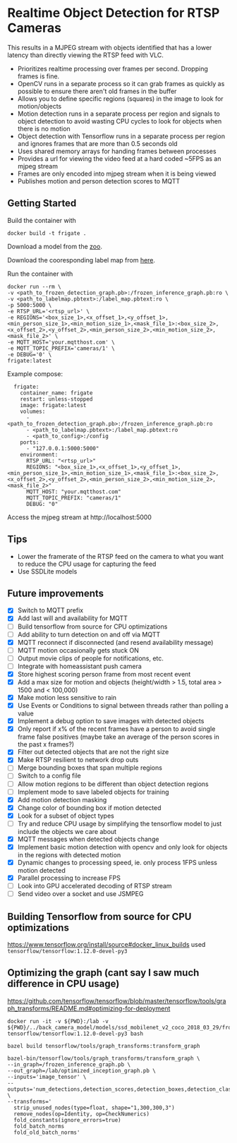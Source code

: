 # Realtime Object Detection for RTSP Cameras
This results in a MJPEG stream with objects identified that has a lower latency than directly viewing the RTSP feed with VLC.
- Prioritizes realtime processing over frames per second. Dropping frames is fine.
- OpenCV runs in a separate process so it can grab frames as quickly as possible to ensure there aren't old frames in the buffer
- Allows you to define specific regions (squares) in the image to look for motion/objects
- Motion detection runs in a separate process per region and signals to object detection to avoid wasting CPU cycles to look for objects when there is no motion
- Object detection with Tensorflow runs in a separate process per region and ignores frames that are more than 0.5 seconds old
- Uses shared memory arrays for handing frames between processes
- Provides a url for viewing the video feed at a hard coded ~5FPS as an mjpeg stream
- Frames are only encoded into mjpeg stream when it is being viewed
- Publishes motion and person detection scores to MQTT

## Getting Started
Build the container with
```
docker build -t frigate .
```

Download a model from the [zoo](https://github.com/tensorflow/models/blob/master/research/object_detection/g3doc/detection_model_zoo.md).

Download the cooresponding label map from [here](https://github.com/tensorflow/models/tree/master/research/object_detection/data).

Run the container with
```
docker run --rm \
-v <path_to_frozen_detection_graph.pb>:/frozen_inference_graph.pb:ro \
-v <path_to_labelmap.pbtext>:/label_map.pbtext:ro \
-p 5000:5000 \
-e RTSP_URL='<rtsp_url>' \
-e REGIONS='<box_size_1>,<x_offset_1>,<y_offset_1>,<min_person_size_1>,<min_motion_size_1>,<mask_file_1>:<box_size_2>,<x_offset_2>,<y_offset_2>,<min_person_size_2>,<min_motion_size_2>,<mask_file_2>' \
-e MQTT_HOST='your.mqtthost.com' \
-e MQTT_TOPIC_PREFIX='cameras/1' \
-e DEBUG='0' \
frigate:latest
```

Example compose:
```
  frigate:
    container_name: frigate
    restart: unless-stopped
    image: frigate:latest
    volumes:
      - <path_to_frozen_detection_graph.pb>:/frozen_inference_graph.pb:ro
      - <path_to_labelmap.pbtext>:/label_map.pbtext:ro
      - <path_to_config>:/config
    ports:
      - "127.0.0.1:5000:5000"
    environment:
      RTSP_URL: "<rtsp_url>"
      REGIONS: "<box_size_1>,<x_offset_1>,<y_offset_1>,<min_person_size_1>,<min_motion_size_1>,<mask_file_1>:<box_size_2>,<x_offset_2>,<y_offset_2>,<min_person_size_2>,<min_motion_size_2>,<mask_file_2>"
      MQTT_HOST: "your.mqtthost.com"
      MQTT_TOPIC_PREFIX: "cameras/1"
      DEBUG: "0"
```

Access the mjpeg stream at http://localhost:5000

## Tips
- Lower the framerate of the RTSP feed on the camera to what you want to reduce the CPU usage for capturing the feed
- Use SSDLite models

## Future improvements
- [x] Switch to MQTT prefix
- [x] Add last will and availability for MQTT
- [ ] Build tensorflow from source for CPU optimizations
- [ ] Add ability to turn detection on and off via MQTT
- [x] MQTT reconnect if disconnected (and resend availability message)
- [ ] MQTT motion occasionally gets stuck ON
- [ ] Output movie clips of people for notifications, etc.
- [ ] Integrate with homeassistant push camera
- [x] Store highest scoring person frame from most recent event
- [x] Add a max size for motion and objects (height/width > 1.5, total area > 1500 and < 100,000)
- [x] Make motion less sensitive to rain
- [x] Use Events or Conditions to signal between threads rather than polling a value
- [x] Implement a debug option to save images with detected objects
- [x] Only report if x% of the recent frames have a person to avoid single frame false positives (maybe take an average of the person scores in the past x frames?)
- [x] Filter out detected objects that are not the right size
- [x] Make RTSP resilient to network drop outs
- [ ] Merge bounding boxes that span multiple regions
- [ ] Switch to a config file
- [ ] Allow motion regions to be different than object detection regions
- [ ] Implement mode to save labeled objects for training
- [x] Add motion detection masking
- [x] Change color of bounding box if motion detected
- [x] Look for a subset of object types
- [ ] Try and reduce CPU usage by simplifying the tensorflow model to just include the objects we care about
- [x] MQTT messages when detected objects change
- [x] Implement basic motion detection with opencv and only look for objects in the regions with detected motion
- [x] Dynamic changes to processing speed, ie. only process 1FPS unless motion detected
- [x] Parallel processing to increase FPS
- [ ] Look into GPU accelerated decoding of RTSP stream
- [ ] Send video over a socket and use JSMPEG

## Building Tensorflow from source for CPU optimizations
https://www.tensorflow.org/install/source#docker_linux_builds
used `tensorflow/tensorflow:1.12.0-devel-py3`

## Optimizing the graph (cant say I saw much difference in CPU usage)
https://github.com/tensorflow/tensorflow/blob/master/tensorflow/tools/graph_transforms/README.md#optimizing-for-deployment
```
docker run -it -v ${PWD}:/lab -v ${PWD}/../back_camera_model/models/ssd_mobilenet_v2_coco_2018_03_29/frozen_inference_graph.pb:/frozen_inference_graph.pb:ro tensorflow/tensorflow:1.12.0-devel-py3 bash

bazel build tensorflow/tools/graph_transforms:transform_graph

bazel-bin/tensorflow/tools/graph_transforms/transform_graph \
--in_graph=/frozen_inference_graph.pb \
--out_graph=/lab/optimized_inception_graph.pb \
--inputs='image_tensor' \
--outputs='num_detections,detection_scores,detection_boxes,detection_classes' \
--transforms='
  strip_unused_nodes(type=float, shape="1,300,300,3")
  remove_nodes(op=Identity, op=CheckNumerics)
  fold_constants(ignore_errors=true)
  fold_batch_norms
  fold_old_batch_norms'
```